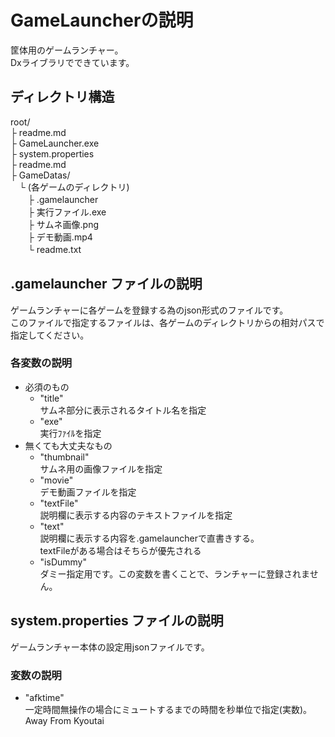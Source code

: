 # GameLauncherの説明
筐体用のゲームランチャー。<br>
Dxライブラリでできています。

## ディレクトリ構造
root/<br>
├ readme.md<br>
├ GameLauncher.exe<br>
├ system.properties<br>
├ readme.md<br>
├ GameDatas/<br>
　└ (各ゲームのディレクトリ)<br>
　　├ .gamelauncher<br>
　　├ 実行ファイル.exe<br>
　　├ サムネ画像.png<br>
　　├ デモ動画.mp4<br>
　　└ readme.txt<br>

## .gamelauncher ファイルの説明
ゲームランチャーに各ゲームを登録する為のjson形式のファイルです。<br>
このファイルで指定するファイルは、各ゲームのディレクトリからの相対パスで指定してください。

### 各変数の説明
- 必須のもの<br>
	- "title"<br>
		サムネ部分に表示されるタイトル名を指定
	- "exe"<br>
		実行ﾌｧｲﾙを指定
- 無くても大丈夫なもの
	- "thumbnail"<br>
		サムネ用の画像ファイルを指定
	- "movie"<br>
		デモ動画ファイルを指定
	- "textFile"<br>
		説明欄に表示する内容のテキストファイルを指定
	- "text"<br>
		説明欄に表示する内容を.gamelauncherで直書きする。<br>
		textFileがある場合はそちらが優先される
	- "isDummy"<br>ダミー指定用です。この変数を書くことで、ランチャーに登録されません。

## system.properties ファイルの説明
ゲームランチャー本体の設定用jsonファイルです。

### 変数の説明
- "afktime"<br>
	一定時間無操作の場合にミュートするまでの時間を秒単位で指定(実数)。Away From Kyoutai